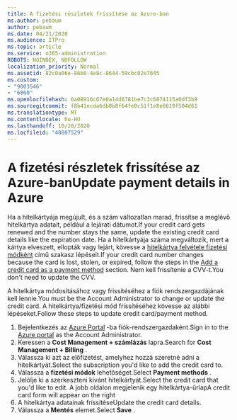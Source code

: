 ```yaml
---
title: A fizetési részletek frissítése az Azure-ban
ms.author: pebaum
author: pebaum
ms.date: 04/21/2020
ms.audience: ITPro
ms.topic: article
ms.service: o365-administration
ROBOTS: NOINDEX, NOFOLLOW
localization_priority: Normal
ms.assetid: 82c0a06e-86b0-4e8c-8644-59cbc02e7645
ms.custom:
- "9003546"
- "6860"
ms.openlocfilehash: 6a08916c67e0a14d6781be7c3c6874115a0df3b9
ms.sourcegitcommit: f8b41ecda6db0b8f64fe0c51f1e8e6619f504d61
ms.translationtype: MT
ms.contentlocale: hu-HU
ms.lasthandoff: 10/28/2020
ms.locfileid: "48807529"
---
```

# <a name="update-payment-details-in-azure"></a><span data-ttu-id="4041d-102">A fizetési részletek frissítése az Azure-ban</span><span class="sxs-lookup"><span data-stu-id="4041d-102">Update payment details in Azure</span></span>

<span data-ttu-id="4041d-103">Ha a hitelkártyája megújult, és a szám változatlan marad, frissítse a meglévő hitelkártya adatait, például a lejárati dátumot.</span><span class="sxs-lookup"><span data-stu-id="4041d-103">If your credit card gets renewed and the number stays the same, update the existing credit card details like the expiration date.</span></span> <span data-ttu-id="4041d-104">Ha a hitelkártyája száma megváltozik, mert a kártya elveszett, ellopták vagy lejárt, kövesse a [hitelkártya felvétele fizetési módként](https://docs.microsoft.com/azure/cost-management-billing/manage/change-credit-card?WT.mc_id=Portal-Microsoft_Azure_Support#addcard) című szakasz lépéseit.</span><span class="sxs-lookup"><span data-stu-id="4041d-104">If your credit card number changes because the card is lost, stolen, or expired, follow the steps in the [Add a credit card as a payment method](https://docs.microsoft.com/azure/cost-management-billing/manage/change-credit-card?WT.mc_id=Portal-Microsoft_Azure_Support#addcard) section.</span></span> <span data-ttu-id="4041d-105">Nem kell frissítenie a CVV-t.</span><span class="sxs-lookup"><span data-stu-id="4041d-105">You don't need to update the CVV.</span></span>

<span data-ttu-id="4041d-106">A hitelkártya módosításához vagy frissítéséhez a fiók rendszergazdájának kell lennie.</span><span class="sxs-lookup"><span data-stu-id="4041d-106">You must be the Account Administrator to change or update the credit card.</span></span> <span data-ttu-id="4041d-107">A hitelkártya/fizetési mód frissítéséhez kövesse az alábbi lépéseket.</span><span class="sxs-lookup"><span data-stu-id="4041d-107">Follow these steps to update credit card/payment method.</span></span>

1. <span data-ttu-id="4041d-108">Bejelentkezés az [Azure Portal](https://portal.azure.com/) -ba fiók-rendszergazdaként.</span><span class="sxs-lookup"><span data-stu-id="4041d-108">Sign in to the [Azure portal](https://portal.azure.com/) as the Account Administrator.</span></span>
2. <span data-ttu-id="4041d-109">Keressen a **Cost Management + számlázás** lapra.</span><span class="sxs-lookup"><span data-stu-id="4041d-109">Search for **Cost Management + Billing** .</span></span>
3. <span data-ttu-id="4041d-110">Válassza ki azt az előfizetést, amelyhez hozzá szeretné adni a hitelkártyát.</span><span class="sxs-lookup"><span data-stu-id="4041d-110">Select the subscription you'd like to add the credit card to.</span></span>
4. <span data-ttu-id="4041d-111">Válassza a **fizetési módok** lehetőséget.</span><span class="sxs-lookup"><span data-stu-id="4041d-111">Select **Payment methods** .</span></span>
5. <span data-ttu-id="4041d-112">Jelölje ki a szerkeszteni kívánt hitelkártyát.</span><span class="sxs-lookup"><span data-stu-id="4041d-112">Select the credit card that you'd like to edit.</span></span> <span data-ttu-id="4041d-113">A jobb oldalon megjelenik egy hitelkártya-űrlap</span><span class="sxs-lookup"><span data-stu-id="4041d-113">A credit card form will appear on the right</span></span>
6. <span data-ttu-id="4041d-114">A hitelkártya adatainak frissítése</span><span class="sxs-lookup"><span data-stu-id="4041d-114">Update the credit card details.</span></span>
7. <span data-ttu-id="4041d-115">Válassza a **Mentés** elemet.</span><span class="sxs-lookup"><span data-stu-id="4041d-115">Select **Save** .</span></span>
